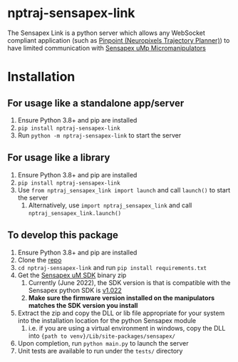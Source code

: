 # nptraj-sensapex-link
The Sensapex Link is a python server which allows any WebSocket compliant application (such as [Pinpoint (Neuropixels Trajectory Planner)](https://github.com/dbirman/NPTrajectoryPlanner/)) to have limited communication with [Sensapex uMp Micromanipulators](https://www.sensapex.com/products/ump-micromanipulators/)

# Installation
## For usage like a standalone app/server
1. Ensure Python 3.8+ and pip are installed
2. `pip install nptraj-sensapex-link`
3. Run `python -m nptraj-sensapex-link` to start the server

## For usage like a library
1. Ensure Python 3.8+ and pip are installed
2. `pip install nptraj-sensapex-link`
3. Use `from nptraj_sensapex_link import launch` and call `launch()` to start the server
   1. Alternatively, use `import nptraj_sensapex_link` and call `nptraj_sensapex_link.launch()`

## To develop this package
1. Ensure Python 3.8+ and pip are installed
2. Clone the [repo](https://github.com/dbirman/nptraj-sensapex-link)
3. `cd nptraj-sensapex-link` and run `pip install requirements.txt`
4. Get the [Sensapex uM SDK](http://dist.sensapex.com/misc/um-sdk/latest/) binary zip
   1. Currently (June 2022), the SDK version is that is compatible with the Sensapex python SDK is [v1.022](http://dist.sensapex.com/misc/um-sdk/latest/umsdk-1.022-binaries.zip)
   2. **Make sure the firmware version installed on the manipulators matches the SDK version you install**
5. Extract the zip and copy the DLL or lib file appropriate for your system into the installation location for the python Sensapex module
   1. i.e. if you are using a virtual environment in windows, copy the DLL into `{path to venv}/Lib/site-packages/sensapex/`
6. Upon completion, run `python main.py` to launch the server
7. Unit tests are available to run under the `tests/` directory
